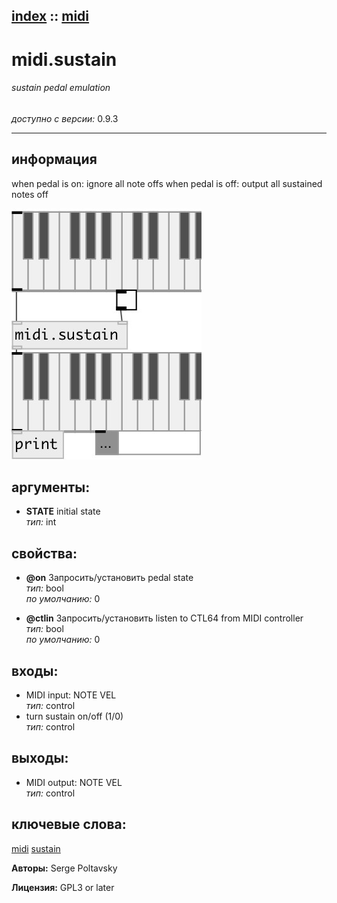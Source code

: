[index](index.html) :: [midi](category_midi.html)
---

# midi.sustain

###### sustain pedal emulation

*доступно с версии:* 0.9.3

---


## информация
when pedal is on: ignore all note offs when pedal is off: output all sustained notes off


[![example](../examples/img/midi.sustain.jpg)](../examples/pd/midi.sustain.pd)



## аргументы:

* **STATE**
initial state<br>
_тип:_ int<br>





## свойства:

* **@on** 
Запросить/установить pedal state<br>
_тип:_ bool<br>
_по умолчанию:_ 0<br>

* **@ctlin** 
Запросить/установить listen to CTL64 from MIDI controller<br>
_тип:_ bool<br>
_по умолчанию:_ 0<br>



## входы:

* MIDI input: NOTE VEL<br>
_тип:_ control
* turn sustain on/off (1/0)<br>
_тип:_ control



## выходы:

* MIDI output: NOTE VEL<br>
_тип:_ control



## ключевые слова:

[midi](keywords/midi.html)
[sustain](keywords/sustain.html)






**Авторы:** Serge Poltavsky




**Лицензия:** GPL3 or later





